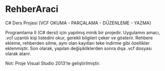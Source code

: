 RehberAraci
==========

C# Ders Projesi (VCF OKUMA - PARÇALAMA -  DÜZENLEME - YAZMA) 

Programlama II (C# dersi) için yapılmış minik bir projedir.
Uygulamın amacı, .vcf uzantılı kişi listedini okur, gerekli bilgileri çeker ve gösterir.
Rehbere ekleme, rehberden silme, aynı olan kayıtları teke indirme gibi özellikler eklenmiştir.
Son olarak, yapılan değişikliklerden sonra dışa .vcf dosyası olarak atarır.


Not: Proje Visual Studio 2013'te geliştirilmiştir.
